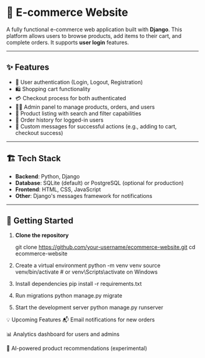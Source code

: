 # 🛒 E-commerce Website

A fully functional e-commerce web application built with **Django**. This platform allows users to browse products, add items to their cart, and complete orders. It supports  **user login** features.

---

## ✨ Features

- 👤 User authentication (Login, Logout, Registration)
- 🛍️ Shopping cart functionality
- 💳 Checkout process for both authenticated 
- 🧑‍💼 Admin panel to manage products, orders, and users
- 🛒 Product listing with search and filter capabilities
- 📝 Order history for logged-in users
- 💬 Custom messages for successful actions (e.g., adding to cart, checkout success)


---

## 🏗️ Tech Stack

- **Backend**: Python, Django
- **Database**: SQLite (default) or PostgreSQL (optional for production)
- **Frontend**: HTML, CSS, JavaScript
- **Other**: Django's messages framework for notifications

---

## 🚀 Getting Started

1. **Clone the repository**

  
   git clone https://github.com/your-username/ecommerce-website.git
   cd ecommerce-website

2. Create a virtual environment
python -m venv venv
source venv/bin/activate  # or venv\Scripts\activate on Windows


3. Install dependencies
pip install -r requirements.txt

4. Run migrations
python manage.py migrate


5. Start the development server
python manage.py runserver



💡 Upcoming Features
📬 Email notifications for new orders

📊 Analytics dashboard for users and admins

🧠 AI-powered product recommendations (experimental)
